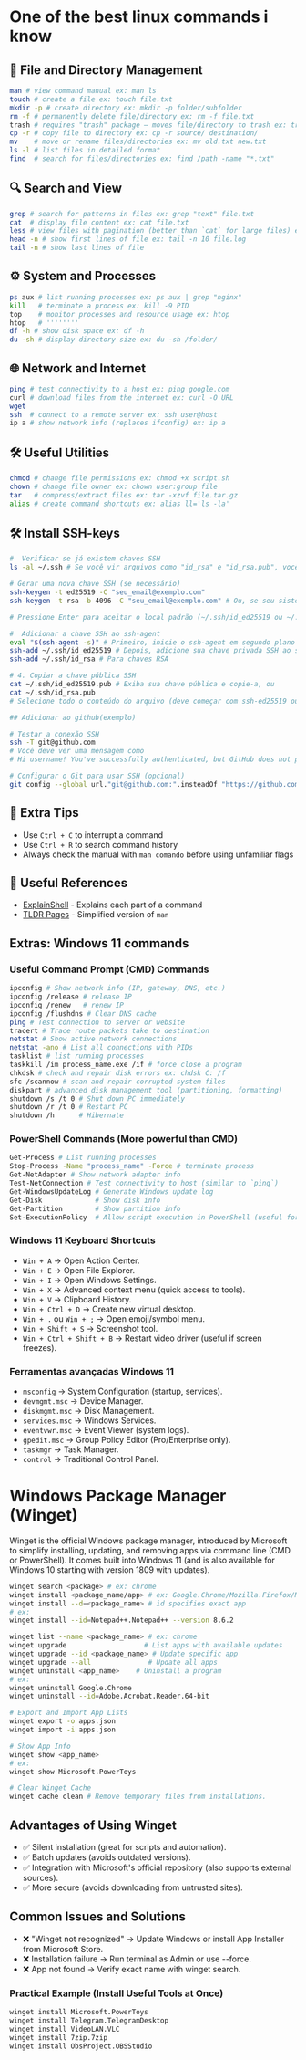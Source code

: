 # One of the best linux commands i know

## 📂 File and Directory Management

```sh
man # view command manual ex: man ls
touch # create a file ex: touch file.txt
mkdir -p # create directory ex: mkdir -p folder/subfolder
rm -f # permanently delete file/directory ex: rm -f file.txt
trash # requires "trash" package – moves file/directory to trash ex: trash file.txt
cp -r # copy file to directory ex: cp -r source/ destination/
mv    # move or rename files/directories ex: mv old.txt new.txt
ls -l # list files in detailed format
find  # search for files/directories ex: find /path -name "*.txt"
```

## 🔍 Search and View

```sh
grep # search for patterns in files ex: grep "text" file.txt
cat  # display file content ex: cat file.txt
less # view files with pagination (better than `cat` for large files) ex: less file.log
head -n # show first lines of file ex: tail -n 10 file.log
tail -n # show last lines of file
```

## ⚙️ System and Processes

```sh
ps aux # list running processes ex: ps aux | grep "nginx"
kill   # terminate a process ex: kill -9 PID
top    # monitor processes and resource usage ex: htop
htop   # ''''''''
df -h # show disk space ex: df -h
du -sh # display directory size ex: du -sh /folder/
```

## 🌐 Network and Internet

```sh
ping # test connectivity to a host ex: ping google.com
curl # download files from the internet ex: curl -O URL
wget
ssh  # connect to a remote server ex: ssh user@host
ip a # show network info (replaces ifconfig) ex: ip a
```

## 🛠️ Useful Utilities

```sh
chmod # change file permissions ex: chmod +x script.sh
chown # change file owner ex: chown user:group file
tar   # compress/extract files ex: tar -xzvf file.tar.gz
alias # create command shortcuts ex: alias ll='ls -la'
```

## 🛠️ Install SSH-keys

```sh
#  Verificar se já existem chaves SSH
ls -al ~/.ssh # Se você vir arquivos como "id_rsa" e "id_rsa.pub", você já tem chaves SSH.

# Gerar uma nova chave SSH (se necessário)
ssh-keygen -t ed25519 -C "seu_email@exemplo.com"
ssh-keygen -t rsa -b 4096 -C "seu_email@exemplo.com" # Ou, se seu sistema não suportar o algoritmo Ed25519

# Pressione Enter para aceitar o local padrão (~/.ssh/id_ed25519 ou ~/.ssh/id_rsa) e depois digite uma senha segura (opcional, mas recomendado).

#  Adicionar a chave SSH ao ssh-agent
eval "$(ssh-agent -s)" # Primeiro, inicie o ssh-agent em segundo plano
ssh-add ~/.ssh/id_ed25519 # Depois, adicione sua chave privada SSH ao ssh-agent, Para chaves Ed25519
ssh-add ~/.ssh/id_rsa # Para chaves RSA

# 4. Copiar a chave pública SSH
cat ~/.ssh/id_ed25519.pub # Exiba sua chave pública e copie-a, ou
cat ~/.ssh/id_rsa.pub
# Selecione todo o conteúdo do arquivo (deve começar com ssh-ed25519 ou ssh-rsa) e copie.

## Adicionar ao github(exemplo)

# Testar a conexão SSH
ssh -T git@github.com
# Você deve ver uma mensagem como
# Hi username! You've successfully authenticated, but GitHub does not provide shell access.

# Configurar o Git para usar SSH (opcional)
git config --global url."git@github.com:".insteadOf "https://github.com/" # Se você já configurou o Git para usar HTTPS, pode alterar para SSH
```

## 📌 Extra Tips

- Use `Ctrl + C` to interrupt a command
- Use `Ctrl + R` to search command history
- Always check the manual with `man comando` before using unfamiliar flags

## 🔗 Useful References

- [ExplainShell](https://explainshell.com/) - Explains each part of a command
- [TLDR Pages](https://tldr.sh/) - Simplified version of `man`

## Extras: Windows 11 commands

### Useful Command Prompt (CMD) Commands

```sh
ipconfig # Show network info (IP, gateway, DNS, etc.)
ipconfig /release # release IP
ipconfig /renew   # renew IP
ipconfig /flushdns # Clear DNS cache
ping # Test connection to server or website
tracert # Trace route packets take to destination
netstat # Show active network connections
netstat -ano # List all connections with PIDs
tasklist # list running processes
taskkill /im process_name.exe /if # force close a program
chkdsk # check and repair disk errors ex: chdsk C: /f
sfc /scannow # scan and repair corrupted system files
diskpart # advanced disk management tool (partitioning, formatting)
shutdown /s /t 0 # Shut down PC immediately
shutdown /r /t 0 # Restart PC
shutdown /h      # Hibernate
```

### PowerShell Commands (More powerful than CMD)

```sh
Get-Process # List running processes
Stop-Process -Name "process_name" -Force # terminate process
Get-NetAdapter # Show network adapter info
Test-NetConnection # Test connectivity to host (similar to `ping`)
Get-WindowsUpdateLog # Generate Windows update log
Get-Disk             # Show disk info
Get-Partition        # Show partition info
Set-ExecutionPolicy  # Allow script execution in PowerShell (useful for automation)
```

### Windows 11 Keyboard Shortcuts

- `Win + A` → Open Action Center.
- `Win + E` → Open File Explorer.
- `Win + I` → Open Windows Settings.
- `Win + X` → Advanced context menu (quick access to tools).
- `Win + V` → Clipboard History.
- `Win + Ctrl + D` → Create new virtual desktop.
- `Win + .` ou `Win + ;` → Open emoji/symbol menu.
- `Win + Shift + S` → Screenshot tool.
- `Win + Ctrl + Shift + B` → Restart video driver (useful if screen freezes).

### Ferramentas avançadas Windows 11

- `msconfig` → System Configuration (startup, services).
- `devmgmt.msc` → Device Manager.
- `diskmgmt.msc` → Disk Management.
- `services.msc` → Windows Services.
- `eventvwr.msc` → Event Viewer (system logs).
- `gpedit.msc` → Group Policy Editor (Pro/Enterprise only).
- `taskmgr` → Task Manager.
- `control` → Traditional Control Panel.

# Windows Package Manager (Winget)

Winget is the official Windows package manager, introduced by Microsoft to simplify installing, updating, and removing apps via command line (CMD or PowerShell). It comes built into Windows 11 (and is also available for Windows 10 starting with version 1809 with updates).

```sh
winget search <package> # ex: chrome
winget install <package_name/app> # ex: Google.Chrome/Mozilla.Firefox/Microsoft.VisualStudioCode
winget install --d=<package_name> # id specifies exact app
# ex:
winget install --id=Notepad++.Notepad++ --version 8.6.2

winget list --name <package_name> # ex: chrome
winget upgrade                   # List apps with available updates
winget upgrade --id <package_name> # Update specific app
winget upgrade --all              # Update all apps
winget uninstall <app_name>    # Uninstall a program
# ex:
winget uninstall Google.Chrome
winget uninstall --id=Adobe.Acrobat.Reader.64-bit

# Export and Import App Lists
winget export -o apps.json
winget import -i apps.json

# Show App Info
winget show <app_name>
# ex:
winget show Microsoft.PowerToys

# Clear Winget Cache
winget cache clean # Remove temporary files from installations.
```

## Advantages of Using Winget

- ✅ Silent installation (great for scripts and automation).
- ✅ Batch updates (avoids outdated versions).
- ✅ Integration with Microsoft's official repository (also supports external sources).
- ✅ More secure (avoids downloading from untrusted sites).

## Common Issues and Solutions

- ❌ "Winget not recognized" → Update Windows or install App Installer from Microsoft Store.
- ❌ Installation failure → Run terminal as Admin or use --force.
- ❌ App not found → Verify exact name with winget search.

### Practical Example (Install Useful Tools at Once)

```sh
winget install Microsoft.PowerToys
winget install Telegram.TelegramDesktop
winget install VideoLAN.VLC
winget install 7zip.7zip
winget install ObsProject.OBSStudio
```
